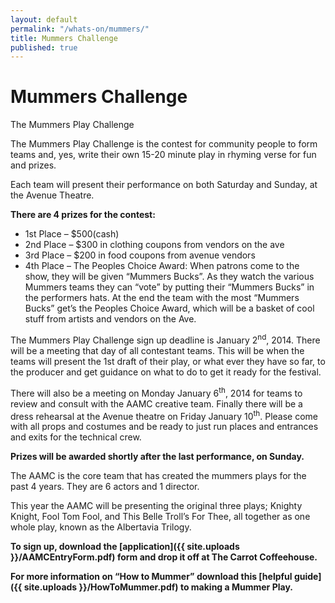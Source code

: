 ```yaml
---
layout: default
permalink: "/whats-on/mummers/"
title: Mummers Challenge
published: true
---
```


# Mummers Challenge

The Mummers Play Challenge

The Mummers Play Challenge is the contest for community people to form teams and, yes, write their own 15-20 minute play in rhyming verse for fun and prizes.

Each team will present their performance on both Saturday and Sunday, at the Avenue Theatre.

**There are 4 prizes for the contest:**

* 1st Place – $500(cash)
* 2nd Place – $300 in clothing coupons from vendors on the ave
* 3rd Place – $200 in food coupons from avenue vendors
* 4th Place – The Peoples Choice Award: When patrons come to the show, they will be given “Mummers Bucks”. As they watch the various Mummers teams they can “vote” by putting their “Mummers Bucks” in the performers hats. At the end the team with the most “Mummers Bucks” get’s the Peoples Choice Award, which will be a basket of cool stuff from artists and vendors on the Ave.

The Mummers Play Challenge sign up deadline is January 2<sup>nd</sup>, 2014. There will be a meeting that day of all contestant teams. This will be when the teams will present the 1st draft of their play, or what ever they have so far, to the producer and get guidance on what to do to get it ready for the festival.

There will also be a meeting on Monday January 6<sup>th</sup>, 2014 for teams to review and consult with the AAMC creative team. Finally there will be a dress rehearsal at the Avenue theatre on Friday January 10<sup>th</sup>. Please come with all props and costumes and be ready to just run places and entrances and exits for the technical crew.

**Prizes will be awarded shortly after the last performance, on Sunday.**

The AAMC is the core team that has created the mummers plays for the past 4 years. They are 6 actors and 1 director.

This year the AAMC will be presenting the original three plays; Knighty Knight, Fool Tom Fool, and This Belle Troll’s For Thee, all together as one whole play, known as the Albertavia Trilogy.

**To sign up, download the [application]({{ site.uploads }}/AAMCEntryForm.pdf) form and drop it off at The Carrot Coffeehouse.**

**For more information on “How to Mummer” download this [helpful guide]({{ site.uploads }}/HowToMummer.pdf) to making a Mummer Play.**